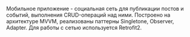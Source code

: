 Мобильное приложение - социальная сеть для публикации постов и событий, выполнения CRUD-операций над ними. Построено на архитектуре MVVM, реализованы паттерны Singletone, Observer, Adapter. Для работы с сетью используется Retrofit2. 
